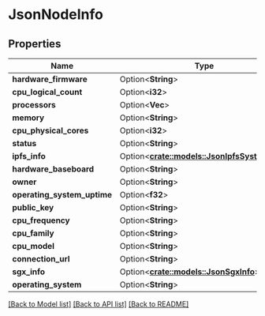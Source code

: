 # JsonNodeInfo

## Properties

Name | Type | Description | Notes
------------ | ------------- | ------------- | -------------
**hardware_firmware** | Option<**String**> |  | [optional]
**cpu_logical_count** | Option<**i32**> |  | [optional]
**processors** | Option<**Vec<String>**> |  | [optional]
**memory** | Option<**String**> |  | [optional]
**cpu_physical_cores** | Option<**i32**> |  | [optional]
**status** | Option<**String**> |  | [optional]
**ipfs_info** | Option<[**crate::models::JsonIpfsSystemInfo**](json_IPFSSystemInfo.md)> |  | [optional]
**hardware_baseboard** | Option<**String**> |  | [optional]
**owner** | Option<**String**> |  | [optional]
**operating_system_uptime** | Option<**f32**> |  | [optional]
**public_key** | Option<**String**> |  | [optional]
**cpu_frequency** | Option<**String**> |  | [optional]
**cpu_family** | Option<**String**> |  | [optional]
**cpu_model** | Option<**String**> |  | [optional]
**connection_url** | Option<**String**> |  | [optional]
**sgx_info** | Option<[**crate::models::JsonSgxInfo**](json_SGXInfo.md)> |  | [optional]
**operating_system** | Option<**String**> |  | [optional]

[[Back to Model list]](../README.md#documentation-for-models) [[Back to API list]](../README.md#documentation-for-api-endpoints) [[Back to README]](../README.md)


